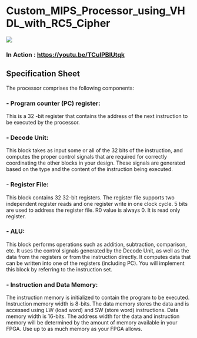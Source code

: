 # Custom_MIPS_Processor_using_VHDL_with_RC5_Cipher
![](https://github.com/akhilwadhwa22/Custom_MIPS_based_Processor_using_VHDL_with_RC5_Cipher/blob/master/Processor.png)


### In Action : https://youtu.be/TCuIPBlUtqk

## Specification Sheet
The processor comprises the following components:

 ### - Program counter (PC) register: 
This is a 32 -bit register that contains the address of the next instruction to be executed by the processor.

### - Decode Unit: 
This block takes as input some or all of the 32 bits of the instruction, and computes the proper control signals that are required for correctly coordinating the other blocks in your design. These signals are generated based on the type and the content of the instruction being executed.

### - Register File:
This block contains 32 32-bit registers. The register file supports two independent register reads and one register write in one clock cycle. 5 bits are used to address the register file. R0 value is always 0. It is read only register.

### - ALU:
This block performs operations such as addition, subtraction, comparison, etc. It uses the control signals generated by the Decode Unit, as well as the data from the registers or from the instruction directly. It computes data that can be written into one of the registers (including PC). You will implement this block by referring to the instruction set.

### - Instruction and Data Memory: 
The instruction memory is initialized to contain the program to be executed. Instruction memory width is 8-bits. The data memory stores the data and is accessed using LW (load word) and SW (store word) instructions. Data memory width is 16-bits. The address width for the data and instruction memory will be determined by the amount of memory available in your FPGA. Use up to as much memory as your FPGA allows.

